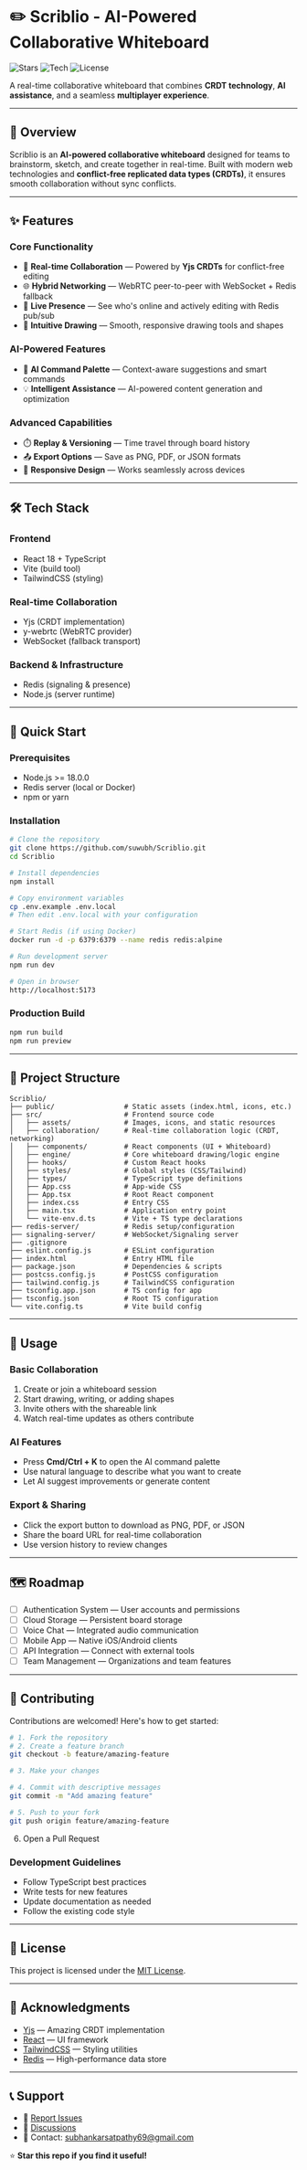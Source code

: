 # ✏️ Scriblio - AI-Powered Collaborative Whiteboard

![Stars](https://img.shields.io/github/stars/suwubh/Scriblio?style=social)
![Tech](https://img.shields.io/badge/Tech-React%20%7C%20TypeScript%20%7C%20Vite%20%7C%20Yjs-blue)
![License](https://img.shields.io/badge/License-MIT-green)

A real-time collaborative whiteboard that combines **CRDT technology**, **AI assistance**, and a seamless **multiplayer experience**.

---

## 🌟 Overview

Scriblio is an **AI-powered collaborative whiteboard** designed for teams to brainstorm, sketch, and create together in real-time. Built with modern web technologies and **conflict-free replicated data types (CRDTs)**, it ensures smooth collaboration without sync conflicts.

---

## ✨ Features

### Core Functionality

* 🚀 **Real-time Collaboration** — Powered by **Yjs CRDTs** for conflict-free editing
* 🌐 **Hybrid Networking** — WebRTC peer-to-peer with WebSocket + Redis fallback
* 👥 **Live Presence** — See who's online and actively editing with Redis pub/sub
* 🎨 **Intuitive Drawing** — Smooth, responsive drawing tools and shapes

### AI-Powered Features

* 🤖 **AI Command Palette** — Context-aware suggestions and smart commands
* 💡 **Intelligent Assistance** — AI-powered content generation and optimization

### Advanced Capabilities

* ⏱️ **Replay & Versioning** — Time travel through board history
* 📤 **Export Options** — Save as PNG, PDF, or JSON formats
* 📱 **Responsive Design** — Works seamlessly across devices

---

## 🛠️ Tech Stack

### Frontend

* React 18 + TypeScript
* Vite (build tool)
* TailwindCSS (styling)

### Real-time Collaboration

* Yjs (CRDT implementation)
* y-webrtc (WebRTC provider)
* WebSocket (fallback transport)

### Backend & Infrastructure

* Redis (signaling & presence)
* Node.js (server runtime)

---

## 🚀 Quick Start

### Prerequisites

* Node.js >= 18.0.0
* Redis server (local or Docker)
* npm or yarn

### Installation

```bash
# Clone the repository
git clone https://github.com/suwubh/Scriblio.git
cd Scriblio

# Install dependencies
npm install

# Copy environment variables
cp .env.example .env.local
# Then edit .env.local with your configuration

# Start Redis (if using Docker)
docker run -d -p 6379:6379 --name redis redis:alpine

# Run development server
npm run dev

# Open in browser
http://localhost:5173
```

### Production Build

```bash
npm run build
npm run preview
```

---

## 📁 Project Structure
```
Scriblio/
├── public/                 # Static assets (index.html, icons, etc.)
├── src/                    # Frontend source code
│   ├── assets/             # Images, icons, and static resources
│   ├── collaboration/      # Real-time collaboration logic (CRDT, networking)
│   ├── components/         # React components (UI + Whiteboard)
│   ├── engine/             # Core whiteboard drawing/logic engine
│   ├── hooks/              # Custom React hooks
│   ├── styles/             # Global styles (CSS/Tailwind)
│   ├── types/              # TypeScript type definitions
│   ├── App.css             # App-wide CSS
│   ├── App.tsx             # Root React component
│   ├── index.css           # Entry CSS
│   ├── main.tsx            # Application entry point
│   └── vite-env.d.ts       # Vite + TS type declarations
├── redis-server/           # Redis setup/configuration
├── signaling-server/       # WebSocket/Signaling server
├── .gitignore
├── eslint.config.js        # ESLint configuration
├── index.html              # Entry HTML file
├── package.json            # Dependencies & scripts
├── postcss.config.js       # PostCSS configuration
├── tailwind.config.js      # TailwindCSS configuration
├── tsconfig.app.json       # TS config for app
├── tsconfig.json           # Root TS configuration
└── vite.config.ts          # Vite build config
```

---

## 🎯 Usage

### Basic Collaboration

1. Create or join a whiteboard session
2. Start drawing, writing, or adding shapes
3. Invite others with the shareable link
4. Watch real-time updates as others contribute

### AI Features

* Press **Cmd/Ctrl + K** to open the AI command palette
* Use natural language to describe what you want to create
* Let AI suggest improvements or generate content

### Export & Sharing

* Click the export button to download as PNG, PDF, or JSON
* Share the board URL for real-time collaboration
* Use version history to review changes

---

## 🗺️ Roadmap

* [ ] Authentication System — User accounts and permissions
* [ ] Cloud Storage — Persistent board storage
* [ ] Voice Chat — Integrated audio communication
* [ ] Mobile App — Native iOS/Android clients
* [ ] API Integration — Connect with external tools
* [ ] Team Management — Organizations and team features

---

## 🤝 Contributing

Contributions are welcomed! Here's how to get started:

```bash
# 1. Fork the repository
# 2. Create a feature branch
git checkout -b feature/amazing-feature

# 3. Make your changes

# 4. Commit with descriptive messages
git commit -m "Add amazing feature"

# 5. Push to your fork
git push origin feature/amazing-feature
```

6. Open a Pull Request

### Development Guidelines

* Follow TypeScript best practices
* Write tests for new features
* Update documentation as needed
* Follow the existing code style

---

## 📄 License

This project is licensed under the [MIT License](./LICENSE).

---

## 🙏 Acknowledgments

* [Yjs](https://github.com/yjs/yjs) — Amazing CRDT implementation
* [React](https://react.dev/) — UI framework
* [TailwindCSS](https://tailwindcss.com/) — Styling utilities
* [Redis](https://redis.io/) — High-performance data store

---

## 📞 Support

* 🐛 [Report Issues](https://github.com/suwubh/Scriblio/issues)
* 💬 [Discussions](https://github.com/suwubh/Scriblio/discussions)
* 📧 Contact: [subhankarsatpathy69@gmail.com](mailto:subhankarsatpathy69@gmail.com)

⭐ **Star this repo if you find it useful!**
